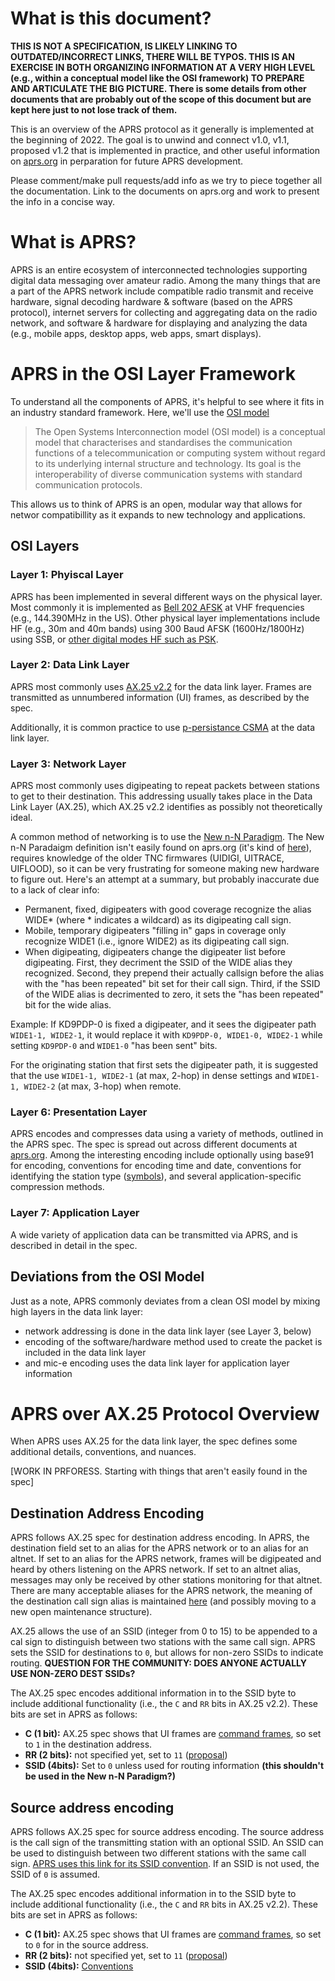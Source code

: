 # What is this document?

**THIS IS NOT A SPECIFICATION, IS LIKELY LINKING TO OUTDATED/INCORRECT LINKS, THERE WILL BE TYPOS.
THIS IS AN EXERCISE IN BOTH ORGANIZING INFORMATION AT A VERY HIGH LEVEL (e.g., within a conceptual model like the OSI framework)
TO PREPARE AND ARTICULATE THE BIG PICTURE. There is some details from other documents that are probably out of the scope
of this document but are kept here just to not lose track of them.**

This is an overview of the APRS protocol as it generally is implemented at the beginning of 2022. 
The goal is to unwind and connect v1.0, v1.1, proposed v1.2 that is implemented in practice,
and other useful information on [aprs.org](http://aprs.org) in perparation for future
APRS development.

Please comment/make pull requests/add info as we try to piece together all the documentation.
Link to the documents on aprs.org and work to present the info in a concise way.

# What is APRS?

APRS is an entire ecosystem of interconnected technologies supporting digital data messaging over amateur radio.
Among the many things that are a part of the APRS network include
compatible radio transmit and receive hardware,
signal decoding hardware & software (based on the APRS protocol),
internet servers for collecting and aggregating data on the radio network,
and software & hardware for displaying and analyzing the data (e.g., mobile apps, desktop apps, web apps, smart displays).

# APRS in the OSI Layer Framework

To understand all the components of APRS, it's helpful to see where it fits in an industry standard
framework. Here, we'll use the [OSI model](https://en.wikipedia.org/wiki/OSI_model)

> The Open Systems Interconnection model (OSI model) is a conceptual model that characterises
and standardises the communication functions of a telecommunication or computing system
without regard to its underlying internal structure and technology.
Its goal is the interoperability of diverse communication systems with standard communication protocols.

This allows us to think of APRS is an open, modular way that allows for networ compatibillity as it expands
to new technology and applications.

## OSI Layers

### Layer 1: Phyiscal Layer

APRS has been implemented in several different ways on the physical layer.
Most commonly it is implemented as [Bell 202 AFSK](https://en.wikipedia.org/wiki/Bell_202_modem) at VHF frequencies (e.g., 144.390MHz in the US).
Other physical layer implementations include HF (e.g., 30m and 40m bands) using 300 Baud AFSK (1600Hz/1800Hz) using SSB,
or [other digital modes HF such as PSK](http://wa8lmf.net/APRS_PSK63/index.htm).


### Layer 2: Data Link Layer

APRS most commonly uses [AX.25 v2.2](http://www.ax25.net/AX25.2.2-Jul%2098-2.pdf) for the data link layer.
Frames are transmitted as unnumbered information (UI) frames, as described by the spec.

Additionally, it is common practice to use [p-persistance CSMA](https://en.wikipedia.org/wiki/Carrier-sense_multiple_access) at the data link layer.


### Layer 3: Network Layer

APRS most commonly uses digipeating to repeat packets between stations to get to their destination.
This addressing usually takes place in the Data Link Layer (AX.25), which AX.25 v2.2 identifies as possibly not theoretically ideal.

A common method of networking is to use the [New n-N Paradigm](http://aprs.org/fix14439.html).
The New n-N Paradaigm definition isn't easily found on aprs.org (it's kind of [here](http://aprs.org/newN/relayFIX.txt)), requires knowledge of the older TNC firmwares (UIDIGI, UITRACE, UIFLOOD),
so it can be very frustrating for someone making new hardware to figure out.
Here's an attempt at a summary, but probably inaccurate due to a lack of clear info:
- Permanent, fixed, digipeaters with good coverage recognize the alias WIDE* (where * indicates a wildcard) as its digipeating call sign.
- Mobile, temporary digipeaters "filling in" gaps in coverage only recognize WIDE1 (i.e., ignore WIDE2) as its digipeating call sign.
- When digipeating, digipeaters change the digipeater list before digipeating. First, they decriment the SSID of the WIDE alias they recognized.
Second, they prepend their actually callsign before the alias with the "has been repeated" bit set for their call sign.
Third, if the SSID of the WIDE alias is decrimented to zero, it sets the "has been repeated" bit for the wide alias.

Example:
If KD9PDP-0 is fixed a digipeater, and it sees the digipeater path `WIDE1-1, WIDE2-1`, it would replace it with `KD9PDP-0, WIDE1-0, WIDE2-1`
while setting `KD9PDP-0` and `WIDE1-0` "has been sent" bits.

For the originating station that first sets the digipeater path, it is suggested that the use `WIDE1-1, WIDE2-1` (at max, 2-hop) in dense settings
and `WIDE1-1, WIDE2-2` (at max, 3-hop) when remote.

### Layer 6: Presentation Layer

APRS encodes and compresses data using a variety of methods, outlined in the APRS spec.
The spec is spread out across different documents at [aprs.org](http://aprs.org/).
Among the interesting encoding include optionally using base91 for encoding,
conventions for encoding time and date,
conventions for identifying the station type ([symbols](http://www.aprs.org/symbols.html)),
and several application-specific compression methods.

### Layer 7: Application Layer

A wide variety of application data can be transmitted via APRS, and is described in detail in the spec.


## Deviations from the OSI Model

Just as a note, APRS commonly deviates from a clean OSI model by mixing high layers in the data link layer:
- network addressing is done in the data link layer (see Layer 3, below)
- encoding of the software/hardware method used to create the packet is included in the data link layer
- and mic-e encoding uses the data link layer for application layer information


# APRS over AX.25 Protocol Overview

When APRS uses AX.25 for the data link layer, the spec defines some additional details, conventions, and nuances.

[WORK IN PRFORESS. Starting with things that aren't easily found in the spec]

## Destination Address Encoding
APRS follows AX.25 spec for destination address encoding.
In APRS, the destination field set to an alias for the APRS network or to an alias for an altnet.
If set to an alias for the APRS network, frames will be digipeated and heard by others listening on the APRS network.
If set to an altnet alias, messages may only be received by other stations monitoring for that altnet.
There are many acceptable aliases for the APRS network, 
the meaning of the destination call sign alias is maintained [here](http://aprs.org/aprs11/tocalls.txt) (and possibly moving to a new open maintenance structure).


AX.25 allows the use of an SSID (integer from 0 to 15) to be appended to a cal sign to distinguish between two stations with the same call sign.
APRS sets the SSID for destinations to `0`, but allows for non-zero SSIDs to indicate routing.
**QUESTION FOR THE COMMUNITY: DOES ANYONE ACTUALLY USE NON-ZERO DEST SSIDs?**


The AX.25 spec encodes additional information in to the SSID byte to include additional functionality (i.e., the `C` and `RR` bits in AX.25 v2.2).
These bits are set in APRS as follows:
- **C (1 bit):** AX.25 spec shows that UI frames are [command frames](http://aprs.org/aprs11/C-bits-SSID.txt), so set to `1` in the destination address.
- **RR (2 bits):** not specified yet, set to `11` ([proposal](http://aprs.org/aprs12/RR-bits.txt))
- **SSID (4bits):** Set to `0` unless used for routing information **(this shouldn't be used in the New n-N Paradigm?)**

## Source address encoding
APRS follows AX.25 spec for source address encoding.
The source address is the call sign of the transmitting station with an optional SSID.
An SSID can be used to distinguish between two different stations with the same call sign.
[APRS uses this link for its SSID convention](http://aprs.org/aprs11/SSIDs.txt).
If an SSID is not used, the SSID of `0` is assumed.

The AX.25 spec encodes additional information in to the SSID byte to include additional functionality (i.e., the `C` and `RR` bits in AX.25 v2.2).
These bits are set in APRS as follows:

- **C (1 bit):** AX.25 spec shows that UI frames are [command frames](http://aprs.org/aprs11/C-bits-SSID.txt), so set to `0` for in the source address.
- **RR (2 bits):** not specified yet, set to `11` ([proposal](http://aprs.org/aprs12/RR-bits.txt))
- **SSID (4bits):** [Conventions](http://aprs.org/aprs11/SSIDs.txt)
